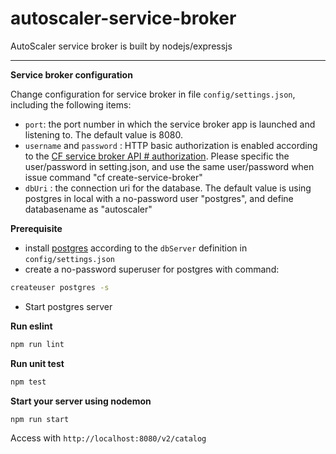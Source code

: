 autoscaler-service-broker
=====

AutoScaler service broker is built by nodejs/expressjs

---
**Service broker configuration**

Change configuration for service broker in file `config/settings.json`, including the following items:
* `port`: the port number in which the service broker app is launched and listening to. The default value is 8080.
* `username` and `password` : HTTP basic authorization is enabled according to the [CF service broker API # authorization](http://docs.cloudfoundry.org/services/api.html#authentication).  Please specific the user/password in setting.json, and use the same user/password when issue command "cf create-service-broker"
* `dbUri` : the connection uri for the database. The default value is using postgres in local with a no-password user "postgres", and define databasename as "autoscaler"

**Prerequisite**
* install [postgres](https://www.postgresql.org/download/) according to the `dbServer` definition in `config/settings.json`
* create a no-password superuser for postgres with command:
```sh
createuser postgres -s
```
* Start postgres server

**Run eslint**
```js
npm run lint
```

**Run unit test**
```js
npm test
```

**Start your server using nodemon**
```js
npm run start
```
Access with `http://localhost:8080/v2/catalog`


